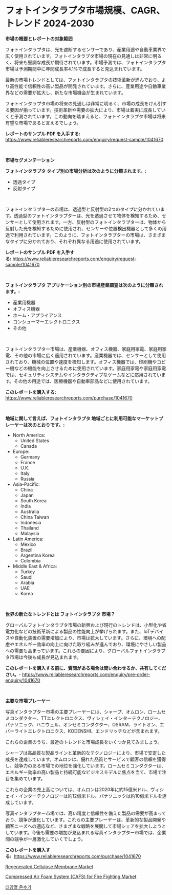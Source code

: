<p><h1>フォトインタラプタ市場規模、CAGR、トレンド 2024-2030</h1></p><p><strong>市場の概要とレポートの対象範囲</strong></p>
<p><p>フォトインタラプタは、光を遮断するセンサーであり、産業用途や自動車業界で広く使用されています。フォトインタラプタ市場の現在の見通しは非常に明るく、将来も堅調な成長が期待されています。市場予測では、フォトインタラプタ市場は予測期間中に年間成長率4.1%で成長すると見込まれています。</p><p>最新の市場トレンドとしては、フォトインタラプタの技術革新が進んでおり、より高性能で信頼性の高い製品が開発されています。さらに、産業用途や自動車業界などの需要が拡大し、新たな市場機会が生まれています。</p><p>フォトインタラプタ市場の将来の見通しは非常に明るく、市場の成長をけん引する要因が揃っています。技術革新や需要の拡大により、市場は着実に成長していくと予測されています。この動向を踏まえると、フォトインタラプタ市場は将来有望な市場であると言えるでしょう。</p></p>
<p><strong>レポートのサンプル PDF を入手する:</strong> <a href="https://www.reliableresearchreports.com/enquiry/request-sample/1041670">https://www.reliableresearchreports.com/enquiry/request-sample/1041670</a></p>
<p>&nbsp;</p>
<p><strong>市場セグメンテーション</strong></p>
<p><strong>フォトインタラプタ タイプ別の市場分析は次のように分類されます。:</strong></p>
<p><ul><li>透過タイプ</li><li>反射タイプ</li></ul></p>
<p>&nbsp;</p>
<p><p>フォトインタラプターの市場は、透過型と反射型の2つのタイプに分かれています。透過型のフォトインタラプターは、光を透過させて物体を検知するため、センサーとして使用されます。一方、反射型のフォトインタラプターは、物体から反射した光を検知するために使用され、センサーや位置検出機器として多くの用途で利用されています。このように、フォトインタラプターの市場は、さまざまなタイプに分かれており、それぞれ異なる用途に使用されています。</p></p>
<p><strong>レポートのサンプル PDF を入手する:</strong>&nbsp;<a href="https://www.reliableresearchreports.com/enquiry/request-sample/1041670">https://www.reliableresearchreports.com/enquiry/request-sample/1041670</a></p>
<p>&nbsp;</p>
<p><strong> フォトインタラプタ アプリケーション別の市場産業調査は次のように分類されます。:</strong></p>
<p><ul><li>産業用機器</li><li>オフィス機器</li><li>ホーム・アプライアンス</li><li>コンシューマーエレクトロニクス</li><li>その他</li></ul></p>
<p>&nbsp;</p>
<p><p>フォトインタラプター市場は、産業機器、オフィス機器、家庭用家電、家庭用家電、その他の市場に広く適用されています。産業機器では、センサーとして使用されており、機械の位置や速度を検知します。オフィス機器では、印刷機やコピー機などの機能を向上させるために使用されています。家庭用家電や家庭用家電では、セキュリティシステムやインタラクティブなゲームなどに応用されています。その他の用途では、医療機器や自動車部品などに使用されています。</p></p>
<p><strong>このレポートを購入する:</strong>&nbsp; <a href="https://www.reliableresearchreports.com/purchase/1041670">https://www.reliableresearchreports.com/purchase/1041670</a></p>
<p>&nbsp;</p>
<p><strong>地域に関して言えば、フォトインタラプタ 地域ごとに利用可能なマーケットプレーヤーは次のとおりです。:</strong></p>
<p><ul>
    <li>
        North America:
        <ul>
            <li>United States</li>
            <li>Canada</li>
        </ul>
    </li>
    <li>
        Europe:
        <ul>
            <li>Germany</li>
            <li>France</li>
            <li>U.K.</li>
            <li>Italy</li>
            <li>Russia</li>
        </ul>
    </li>
    <li>
        Asia-Pacific:
        <ul>
            <li>China</li>
            <li>Japan</li>
            <li>South Korea</li>
            <li>India</li>
            <li>Australia</li>
            <li>China Taiwan</li>
            <li>Indonesia</li>
            <li>Thailand</li>
            <li>Malaysia</li>
        </ul>
    </li>
    <li>
        Latin America:
        <ul>
            <li>Mexico</li>
            <li>Brazil</li>
            <li>Argentina Korea</li>
            <li>Colombia</li>
        </ul>
    </li>
    <li>
        Middle East & Africa:
        <ul>
            <li>Turkey</li>
            <li>Saudi</li>
            <li>Arabia</li>
            <li>UAE</li>
            <li>Korea</li>
        </ul>
    </li>
    </ul></p>
<p>&nbsp;</p>
<p><strong>世界の新たなトレンドとは フォトインタラプタ 市場？</strong></p>
<p><p>グローバルフォトインタラプタ市場の新興および現行のトレンドは、小型化や省電力化などの技術革新による製品の性能向上が挙げられます。また、IoTデバイスや自動化装置の需要増加により、市場は拡大しています。さらに、環境への配慮やエネルギー効率の向上に向けた取り組みが進んでおり、環境にやさしい製品への需要も高まっています。これらの要因により、グローバルフォトインタラプタ市場は今後も成長が見込まれます。</p></p>
<p><strong>このレポートを購入する前に、質問がある場合は問い合わせるか、共有してください。</strong>- <a href="https://www.reliableresearchreports.com/enquiry/pre-order-enquiry/1041670">https://www.reliableresearchreports.com/enquiry/pre-order-enquiry/1041670</a></p>
<p>&nbsp;</p>
<p><strong>主要な市場プレーヤー</strong></p>
<p><p>写真インタラプター市場の主要プレーヤーには、シャープ、オムロン、ロームセミコンダクター、TTエレクトロニクス、ヴィシェイ・インターテクノロジー、パナソニック、ハニウェル、オンセミコンダクター、OSRAM、ライトオン、エバーライトエレクトロニクス、KODENSHI、エンドリッチなどが含まれます。</p><p>これらの企業のうち、最近のトレンドと市場成長をいくつか見てみましょう。</p><p>シャープは高品質な製品ラインと革新的なテクノロジーにより、市場で安定した成長を達成しています。オムロンは、優れた品質とサービスで顧客の信頼を獲得し、競争力のある市場での地位を強化しています。ロームセミコンダクターは、エネルギー効率の高い製品と持続可能なビジネスモデルに焦点を当て、市場で注目を集めています。</p><p>これらの企業の売上高については、オムロンは2020年に約15億米ドル、ヴィシェイ・インターテクノロジーは約12億米ドル、パナソニックは約10億米ドルを達成しています。</p><p>写真インタラプター市場では、高い精度と信頼性を備えた製品の需要が高まっており、競争が激化しています。これらの主要プレーヤーは、革新的な製品開発や顧客ニーズへの適応など、さまざまな戦略を展開して市場シェアを拡大しようとしています。今後も需要の増加が見込まれる写真インタラプター市場では、企業間の競争が一層激化していくでしょう。</p></p>
<p><strong>このレポートを購入する:</strong>&nbsp;&nbsp;<a href="https://www.reliableresearchreports.com/purchase/1041670">https://www.reliableresearchreports.com/purchase/1041670</a></p>
<p><p><a href="https://www.linkedin.com/pulse/regenerated-cellulose-membrane-market-size-reflecting-forecast-0rg7e?trackingId=n8WgcKJdhaofsL9XEnvOLg%3D%3D">Regenerated Cellulose Membrane Market</a></p><p><a href="https://www.linkedin.com/pulse/compressed-air-foam-system-cafs-fire-fighting-market-size-fx4ne?trackingId=BEfHYXlcwn6PObVnwmRK%2Bw%3D%3D">Compressed Air Foam System (CAFS) for Fire Fighting Market</a></p><p><a href="https://medium.com/@genius6587678/%ED%83%9C%EC%96%91%EC%97%B4-%EC%98%A8%EC%88%98%EA%B8%B0-%EC%8B%9C%EC%9E%A5-%EA%B7%9C%EB%AA%A8%EB%8A%94-%EA%B8%80%EB%A1%9C%EB%B2%8C-%EC%82%B0%EC%97%85%EC%97%90%EC%84%9C-%EC%B5%9C%EC%A0%81%EC%9D%98-%EB%A7%88%EC%BC%80%ED%8C%85-%EC%B1%84%EB%84%90%EC%9D%84-%EB%B3%B4%EC%97%AC%EC%A4%8D%EB%8B%88%EB%8B%A4-2709d0fbd1b3">태양열 온수기</a></p></p>